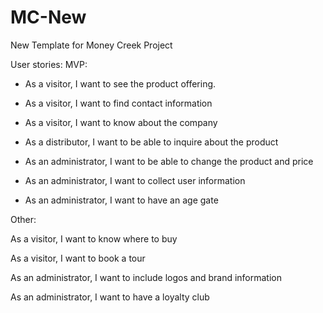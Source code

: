 MC-New
======

New Template for Money Creek Project

User stories:
MVP:

- As a visitor, I want to see the product offering.

- As a visitor, I want to find contact information

- As a visitor, I want to know about the company

- As a distributor, I want to be able to inquire about the product

- As an administrator, I want to be able to change the product and price

- As an administrator, I want to collect user information

- As an administrator, I want to have an age gate

Other:

As a visitor, I want to know where to buy

As a visitor, I want to book a tour


As an administrator, I want to include logos and brand information

As an administrator, I want to have a loyalty club

